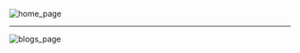 ![home_page](https://github.com/user-attachments/assets/55c04970-aaa7-4133-9675-6dc89f20b124)

---

![blogs_page](https://github.com/user-attachments/assets/3417cebd-8b34-42b7-a52e-587da3c4195e)
